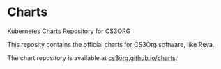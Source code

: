 # Charts
Kubernetes Charts Repository for CS3ORG

This reposity contains the official charts for CS3Org software, like Reva.

The chart repository is available at [cs3org.github.io/charts](cs3org.github.io/charts).


